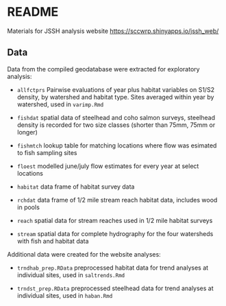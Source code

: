 # README

Materials for JSSH analysis website https://sccwrp.shinyapps.io/jssh_web/

## Data

Data from the compiled geodatabase were extracted for exploratory analysis:

* `allfctprs` Pairwise evaluations of year plus habitat variables on S1/S2 density, by watershed and habitat type. Sites averaged within year by watershed, used in `varimp.Rmd`

* `fishdat` spatial data of steelhead and coho salmon surveys, steelhead density is recorded for two size classes (shorter than 75mm, 75mm or longer)

* `fishmtch` lookup table for matching locations where flow was esimated to fish sampling sites

* `floest` modelled june/july flow estimates for every year at select locations

* `habitat` data frame of habitat survey data

* `rchdat` data frame of 1/2 mile stream reach habitat data, includes wood in pools

* `reach` spatial data for stream reaches used in 1/2 mile habitat surveys

* `stream` spatial data for complete hydrography for the four watersheds with fish and habitat data

Additional data were created for the website analyses:

* `trndhab_prep.RData` preprocessed habitat data for trend analyses at individual sites, used in `saltrends.Rmd`

* `trndst_prep.RData` preprocessed steelhead data for trend analyses at individual sites, used in `haban.Rmd`
